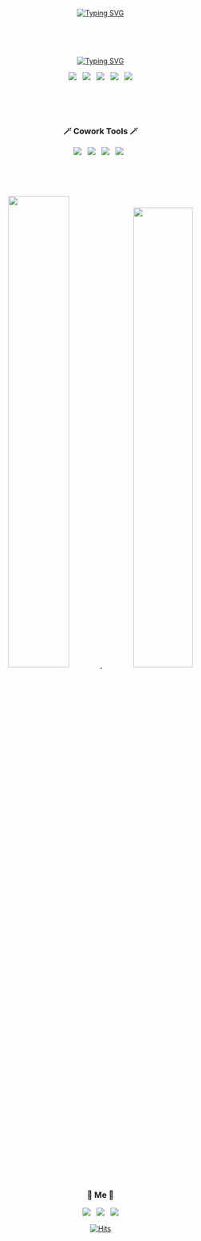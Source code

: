 <div align="center">
<br><br><br>
 
[![Typing SVG](https://readme-typing-svg.demolab.com?font=Lobster&size=30&duration=4000&pause=1000&color=4047C3&center=true&vCenter=true&width=600&lines=Hi+there%F0%9F%91%8B%2C+I'm+Hoon2%F0%9F%90%B6)](https://git.io/typing-svg)

<br><br><br>

[![Typing SVG](https://readme-typing-svg.demolab.com?font=Sriracha&duration=7000&pause=1000&color=F6F722&center=%EC%A7%84%EC%8B%A4&vCenter=%EC%A7%84%EC%8B%A4&width=435&lines=Tech+Stack)](https://git.io/typing-svg)
<p>
 <img src="https://img.shields.io/badge/HTML-E34F26?style=for-the-badge&logo=html5&logoColor=white"/>&nbsp;&nbsp;
 <img src="https://img.shields.io/badge/CSS-1572B6?style=for-the-badge&logo=css3&logoColor=white"/>&nbsp;&nbsp;
 <img src="https://img.shields.io/badge/Scss-CC6699?style=for-the-badge&logo=Sass&logoColor=white"/>&nbsp;&nbsp;
 <img src="https://img.shields.io/badge/JavaScript-F7DF1E?style=for-the-badge&logo=JavaScript&logoColor=white"/>&nbsp;&nbsp;
 <img src="https://img.shields.io/badge/React-61DAFB?style=for-the-badge&logo=React&logoColor=white"/>
 </p>
 
 <br><br><br>
 
 <h3>🪄 Cowork Tools 🪄</h3>
 <p>
  <img src="https://img.shields.io/badge/Notion-000000?style=for-the-badge&logo=Notion&logoColor=white"/>&nbsp;&nbsp;
  <img src="https://img.shields.io/badge/Slack-4A154B?style=for-the-badge&logo=Slack&logoColor=white"/>&nbsp;&nbsp;
  <img src="https://img.shields.io/badge/Figma-F24E1E?style=for-the-badge&logo=Figma&logoColor=white"/>&nbsp;&nbsp;
  <img src="https://img.shields.io/badge/Zeplin-FFE005?style=for-the-badge&logo=Zeplin&logoColor=white"/>&nbsp;&nbsp;
 </p>
 
  <br><br><br>

 <a href="s">
  <img src="https://github-readme-stats.vercel.app/api?username=Jhoon2&theme=tokyonight&show_icons=true" width="49.2%" />
</a>
 
<a href="s">
  <img src="https://github-readme-stats.vercel.app/api/top-langs/?username=Jhoon2&exclude_repo=dkssud8150.github.io&layout=compact&theme=tokyonight" width=48.6% />
</a>

<br><br>
 
  <h3>🐶 Me 🐶</h3>
 <p>
  <a href="https://wjh2144.tistory.com/" target="_blank">
  <img src="https://img.shields.io/badge/My blog-000000?style=for-the-badge&logo=Tistory&logoColor=white"/></a>&nbsp;&nbsp;
  <img src="https://img.shields.io/badge/wjh2144@naver.com-03C75A?style=for-the-badge&logo=Naver&logoColor=white"/>&nbsp;&nbsp;
  <img src="https://img.shields.io/badge/my gitHub-181717?style=for-the-badge&logo=GitHub&logoColor=white"/>
 </p>

[![Hits](https://hits.seeyoufarm.com/api/count/incr/badge.svg?url=https%3A%2F%2Fgithub.com%2FJhoon2&count_bg=%23918FE0&title_bg=%23545454&icon=github.svg&icon_color=%23E7E7E7&title=Views&edge_flat=false)](https://hits.seeyoufarm.com)</div>

</div>

<!--
**devpla/devpla** is a ✨ _special_ ✨ repository because its `README.md` (this file) appears on your GitHub profile.

Here are some ideas to get you started:

- 🔭 I’m currently working on ...
- 🌱 I’m currently learning ...
- 👯 I’m looking to collaborate on ...
- 🤔 I’m looking for help with ...
- 💬 Ask me about ...
- 📫 How to reach me: ...
- 😄 Pronouns: ...
- ⚡ Fun fact: ...
  -->
